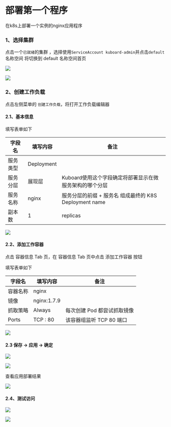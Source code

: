 # 部署第一个程序

在k8s上部署一个实例的nginx应用程序

### 1、选择集群

点击一个`已就绪`的集群 ，选择使用`ServiceAccount kuboard-admin`并点击`default`名称空间 将切换到 default 名称空间首页

![](images/kuboard-deploy-nginx-01.png)

![](images/kuboard-deploy-nginx-02.png)

### 2、创建工作负载

点击左侧菜单的 `创建工作负载`，将打开工作负载编辑器

#### 2.1、基本信息

填写表单如下

| 字段名   | 填写内容   | 备注                                                    |
| -------- | ---------- | ------------------------------------------------------- |
| 服务类型 | Deployment |                                                         |
| 服务分层 | 展现层     | Kuboard使用这个字段确定将部署显示在微服务架构的哪个分层 |
| 服务名称 | nginx      | 服务分层的前缀 + 服务名 组成最终的 K8S Deployment name  |
| 副本数   | 1          | replicas                                                |

![](images/kuboard-deploy-nginx-03.png)

#### 2.2、添加工作容器

点击 容器信息 Tab 页，在 容器信息 Tab 页中点击 添加工作容器 按钮

填写表单如下

| 字段名   | 填写内容    | 备注                        |
| -------- | ----------- | --------------------------- |
| 容器名称 | nginx       |                             |
| 镜像     | nginx:1.7.9 |                             |
| 抓取策略 | Always      | 每次创建 Pod 都尝试抓取镜像 |
| Ports    | TCP : 80    | 该容器组监听 TCP 80 端口    |

![](images/kuboard-deploy-nginx-04.png)

#### 2.3 保存 -> 应用 -> 确定

![](images/kuboard-deploy-nginx-05.png)

![](images/kuboard-deploy-nginx-06.png)

查看应用部署结果

![](images/kuboard-deploy-nginx-07.png)

#### 2.4、测试访问

![](images/kuboard-deploy-nginx-08.png)

![](images/kuboard-deploy-nginx-09.png)

